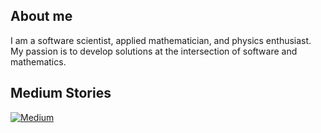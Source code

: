 ## About me

I am a software scientist, applied mathematician, and physics enthusiast. My passion is to develop solutions at the intersection of software and mathematics.

## Medium Stories

[![Medium](https://github-readme-medium.vercel.app/?username=algorythmist&limit=2)](https://medium.com/@algorythmist)


<!--
**algorythmist/algorythmist** is a ✨ _special_ ✨ repository because its `README.md` (this file) appears on your GitHub profile.

Here are some ideas to get you started:

- 🔭 I’m currently working on ...
- 🌱 I’m currently learning ...
- 👯 I’m looking to collaborate on ...
- 🤔 I’m looking for help with ...
- 💬 Ask me about ...
- 📫 How to reach me: ...
- 😄 Pronouns: ...
- ⚡ Fun fact: ...
-->
